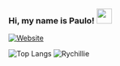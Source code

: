 ### Hi, my name is Paulo! <img src="https://raw.githubusercontent.com/MartinHeinz/MartinHeinz/master/wave.gif" width="30px" height="30px">

[![Website](https://img.shields.io/website?label=agenciabadoque.com&style=for-the-badge&url=https%3A%2F%2Fpages.agenciabadoque.com.br)](https://agenciabadoque.com)

![Top Langs](https://github-readme-stats.vercel.app/api/top-langs/?username=pauloracunha&langs_count=3&theme=onedark)
![Rychillie](https://github-readme-stats.vercel.app/api?username=pauloracunha&show_icons=true&theme=onedark)

